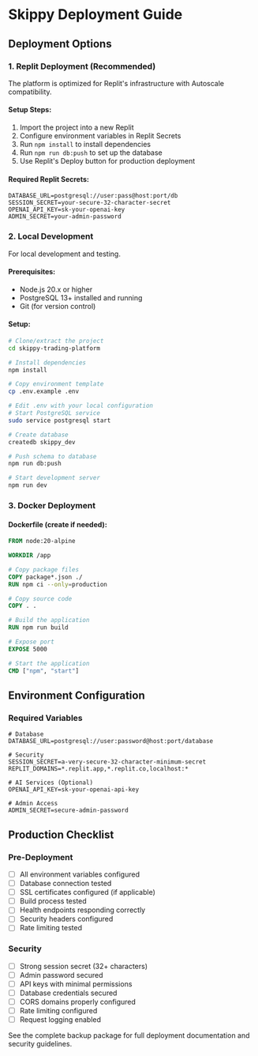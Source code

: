 # Skippy Deployment Guide

## Deployment Options

### 1. Replit Deployment (Recommended)
The platform is optimized for Replit's infrastructure with Autoscale compatibility.

#### Setup Steps:
1. Import the project into a new Replit
2. Configure environment variables in Replit Secrets
3. Run `npm install` to install dependencies
4. Run `npm run db:push` to set up the database
5. Use Replit's Deploy button for production deployment

#### Required Replit Secrets:
```
DATABASE_URL=postgresql://user:pass@host:port/db
SESSION_SECRET=your-secure-32-character-secret
OPENAI_API_KEY=sk-your-openai-key
ADMIN_SECRET=your-admin-password
```

### 2. Local Development
For local development and testing.

#### Prerequisites:
- Node.js 20.x or higher
- PostgreSQL 13+ installed and running
- Git (for version control)

#### Setup:
```bash
# Clone/extract the project
cd skippy-trading-platform

# Install dependencies
npm install

# Copy environment template
cp .env.example .env

# Edit .env with your local configuration
# Start PostgreSQL service
sudo service postgresql start

# Create database
createdb skippy_dev

# Push schema to database
npm run db:push

# Start development server
npm run dev
```

### 3. Docker Deployment

#### Dockerfile (create if needed):
```dockerfile
FROM node:20-alpine

WORKDIR /app

# Copy package files
COPY package*.json ./
RUN npm ci --only=production

# Copy source code
COPY . .

# Build the application
RUN npm run build

# Expose port
EXPOSE 5000

# Start the application
CMD ["npm", "start"]
```

## Environment Configuration

### Required Variables
```env
# Database
DATABASE_URL=postgresql://user:password@host:port/database

# Security
SESSION_SECRET=a-very-secure-32-character-minimum-secret
REPLIT_DOMAINS=*.replit.app,*.replit.co,localhost:*

# AI Services (Optional)
OPENAI_API_KEY=sk-your-openai-api-key

# Admin Access
ADMIN_SECRET=secure-admin-password
```

## Production Checklist

### Pre-Deployment
- [ ] All environment variables configured
- [ ] Database connection tested
- [ ] SSL certificates configured (if applicable)
- [ ] Build process tested
- [ ] Health endpoints responding correctly
- [ ] Security headers configured
- [ ] Rate limiting tested

### Security
- [ ] Strong session secret (32+ characters)
- [ ] Admin password secured
- [ ] API keys with minimal permissions
- [ ] Database credentials secured
- [ ] CORS domains properly configured
- [ ] Rate limiting configured
- [ ] Request logging enabled

See the complete backup package for full deployment documentation and security guidelines.